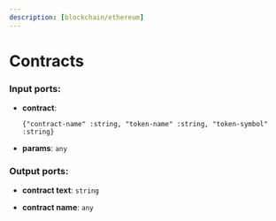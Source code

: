 ```yaml
---
description: [blockchain/ethereum]
---
```


# Contracts

### Input ports:

* __contract__: 
    ```
    {"contract-name" :string, "token-name" :string, "token-symbol" :string}
    ```


* __params__: `any`

### Output ports:

* __contract text__: `string`


* __contract name__: `any`

